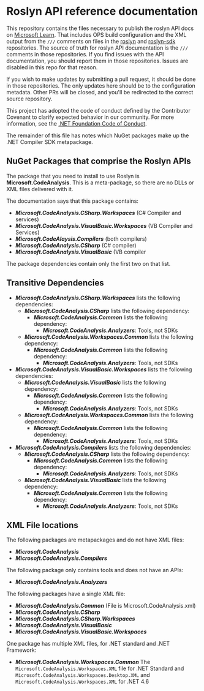 # Roslyn API reference documentation

This repository contains the files necessary to publish the roslyn API docs on [Microsoft Learn](https://learn.microsoft.com/dotnet/api/?view=roslyn-dotnet-4.7.0). That includes OPS build configuration and the XML output from the `///` comments on files in the [roslyn](https://github.com/dotnet/roslyn) and [roslyn-sdk](https://github.com/dotnet/roslyn-sdk) repositories. The source of truth for roslyn API documentation is the `///` comments in those repositories. If you find issues with the API documentation, you should report them in those repositories. Issues are disabled in this repo for that reason.

If you wish to make updates by submitting a pull request, it should be done in those repositories. The only updates here should be to the configuration metadata. Other PRs will be closed, and you'll be redirected to the correct source repository.

This project has adopted the code of conduct defined by the Contributor Covenant to clarify expected behavior in our community. For more information, see the [.NET Foundation Code of Conduct](https://dotnetfoundation.org/code-of-conduct).

The remainder of this file has notes which NuGet packages make up the .NET Compiler SDK metapackage.

## NuGet Packages that comprise the Roslyn APIs

The package that you need to install to use Roslyn is **Microsoft.CodeAnalysis**.  This is a meta-package, so there are no DLLs or XML files delivered with it.

The documentation says that this package contains:

- ***Microsoft.CodeAnalysis.CSharp.Workspaces*** (C# Compiler and services)
- ***Microsoft.CodeAnalysis.VisualBasic.Workspaces*** (VB Compiler and Services)
- ***Microsoft.CodeAlaysis.Compilers*** (both compilers)
- ***Microsoft.CodeAnalysis.CSharp*** (C# compiler)
- ***Microsoft.CodeAnalysis.VisualBasic*** (VB compiler

The package dependencies contain only the first two on that list.

## Transitive Dependencies

- ***Microsoft.CodeAnalysis.CSharp.Workspaces*** lists the following dependencies:
  - ***Microsoft.CodeAnalysis.CSharp*** lists the following dependency:
    - ***Microsoft.CodeAnalysis.Common*** lists the following dependency:
      - ***Microsoft.CodeAnalysis.Analyzers***: Tools, not SDKs
  - ***Microsoft.CodeAnalysis.Workspaces.Common*** lists the following dependency:
    - ***Microsoft.CodeAnalysis.Common*** lists the following dependency:
      - ***Microsoft.CodeAnalysis.Analyzers***: Tools, not SDKs
- ***Microsoft.CodeAnalysis.VisualBasic.Workspaces*** lists the following dependencies:
  - ***Microsoft.CodeAnalysis.VisualBasic*** lists the following dependency:
    - ***Microsoft.CodeAnalysis.Common*** lists the following dependency:
      - ***Microsoft.CodeAnalysis.Analyzers***: Tools, not SDKs
  - ***Microsoft.CodeAnalysis.Workspaces.Common*** lists the following dependency:
    - ***Microsoft.CodeAnalysis.Common*** lists the following dependency:
      - ***Microsoft.CodeAnalysis.Analyzers***: Tools, not SDKs
- ***Microsoft.CodeAnalysis.Compilers*** lists the following dependencies:
  - ***Microsoft.CodeAnalysis.CSharp*** lists the following dependency:
    - ***Microsoft.CodeAnalysis.Common*** lists the following dependency:
      - ***Microsoft.CodeAnalysis.Analyzers***: Tools, not SDKs
  - ***Microsoft.CodeAnalysis.VisualBasic*** lists the following dependency:
    - ***Microsoft.CodeAnalysis.Common*** lists the following dependency:
      - ***Microsoft.CodeAnalysis.Analyzers***: Tools, not SDKs

## XML File locations

The following packages are metapackages and do not have XML files:

- ***Microsoft.CodeAnalysis***
- ***Microsoft.CodeAnalysis.Compilers***

The following package only contains tools and does not have an APIs:

- ***Microsoft.CodeAnalysis.Analyzers***

The following packages have a single XML file:

- ***Microsoft.CodeAnalysis.Common*** (File is Microsoft.CodeAnalysis.xml)
- ***Microsoft.CodeAnalysis.CSharp***
- ***Microsoft.CodeAnalysis.CSharp.Workspaces***
- ***Microsoft.CodeAnalysis.VisualBasic***
- ***Microsoft.CodeAnalysis.VisualBasic.Workspaces***

One package has multiple XML files, for .NET standard and .NET Framework:

- ***Microsoft.CodeAnalysis.Workspaces.Common***
The `Microsoft.CodeAnalysis.Workspaces.XML` file for .NET Standard and
`Microsoft.CodeAnalysis.Workspaces.Desktop.XML` and `Microsoft.CodeAnalysis.Workspaces.XML` for .NET 4.6
